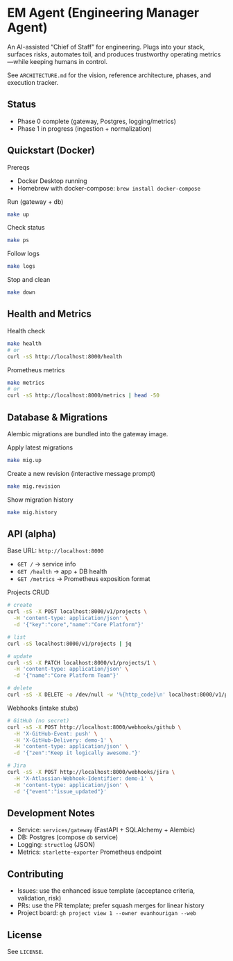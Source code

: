 # EM Agent (Engineering Manager Agent)

An AI-assisted “Chief of Staff” for engineering. Plugs into your stack, surfaces risks, automates toil, and produces trustworthy operating metrics—while keeping humans in control.

See `ARCHITECTURE.md` for the vision, reference architecture, phases, and execution tracker.

## Status
- Phase 0 complete (gateway, Postgres, logging/metrics)
- Phase 1 in progress (ingestion + normalization)

## Quickstart (Docker)
Prereqs
- Docker Desktop running
- Homebrew with docker-compose: `brew install docker-compose`

Run (gateway + db)
```bash
make up
```

Check status
```bash
make ps
```

Follow logs
```bash
make logs
```

Stop and clean
```bash
make down
```

## Health and Metrics
Health check
```bash
make health
# or
curl -sS http://localhost:8000/health
```

Prometheus metrics
```bash
make metrics
# or
curl -sS http://localhost:8000/metrics | head -50
```

## Database & Migrations
Alembic migrations are bundled into the gateway image.

Apply latest migrations
```bash
make mig.up
```

Create a new revision (interactive message prompt)
```bash
make mig.revision
```

Show migration history
```bash
make mig.history
```

## API (alpha)
Base URL: `http://localhost:8000`

- `GET /` → service info
- `GET /health` → app + DB health
- `GET /metrics` → Prometheus exposition format

Projects CRUD
```bash
# create
curl -sS -X POST localhost:8000/v1/projects \
  -H 'content-type: application/json' \
  -d '{"key":"core","name":"Core Platform"}'

# list
curl -sS localhost:8000/v1/projects | jq

# update
curl -sS -X PATCH localhost:8000/v1/projects/1 \
  -H 'content-type: application/json' \
  -d '{"name":"Core Platform Team"}'

# delete
curl -sS -X DELETE -o /dev/null -w '%{http_code}\n' localhost:8000/v1/projects/1
```

Webhooks (intake stubs)
```bash
# GitHub (no secret)
curl -sS -X POST http://localhost:8000/webhooks/github \
  -H 'X-GitHub-Event: push' \
  -H 'X-GitHub-Delivery: demo-1' \
  -H 'content-type: application/json' \
  -d '{"zen":"Keep it logically awesome."}'

# Jira
curl -sS -X POST http://localhost:8000/webhooks/jira \
  -H 'X-Atlassian-Webhook-Identifier: demo-1' \
  -H 'content-type: application/json' \
  -d '{"event":"issue_updated"}'
```

## Development Notes
- Service: `services/gateway` (FastAPI + SQLAlchemy + Alembic)
- DB: Postgres (compose `db` service)
- Logging: `structlog` (JSON)
- Metrics: `starlette-exporter` Prometheus endpoint

## Contributing
- Issues: use the enhanced issue template (acceptance criteria, validation, risk)
- PRs: use the PR template; prefer squash merges for linear history
- Project board: `gh project view 1 --owner evanhourigan --web`

## License
See `LICENSE`.
